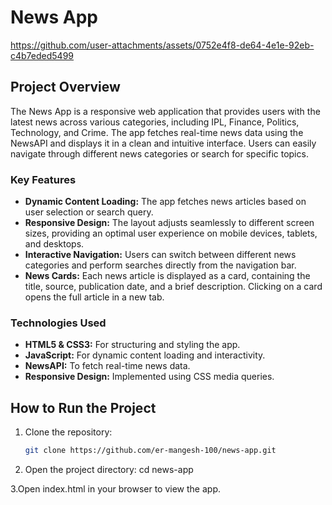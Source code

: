 # News App

https://github.com/user-attachments/assets/0752e4f8-de64-4e1e-92eb-c4b7eded5499

## Project Overview

The News App is a responsive web application that provides users with the latest news across various categories, including IPL, Finance, Politics, Technology, and Crime. The app fetches real-time news data using the NewsAPI and displays it in a clean and intuitive interface. Users can easily navigate through different news categories or search for specific topics.

### Key Features

- **Dynamic Content Loading:** The app fetches news articles based on user selection or search query.
- **Responsive Design:** The layout adjusts seamlessly to different screen sizes, providing an optimal user experience on mobile devices, tablets, and desktops.
- **Interactive Navigation:** Users can switch between different news categories and perform searches directly from the navigation bar.
- **News Cards:** Each news article is displayed as a card, containing the title, source, publication date, and a brief description. Clicking on a card opens the full article in a new tab.

### Technologies Used

- **HTML5 & CSS3:** For structuring and styling the app.
- **JavaScript:** For dynamic content loading and interactivity.
- **NewsAPI:** To fetch real-time news data.
- **Responsive Design:** Implemented using CSS media queries.

## How to Run the Project

1. Clone the repository:
   ```bash
   git clone https://github.com/er-mangesh-100/news-app.git

2. Open the project directory:
  cd news-app

3.Open index.html in your browser to view the app.


